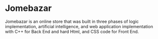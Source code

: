 # Jomebazar
Jomebazar is an online store that was built in three phases of logic implementation, artificial intelligence, and web application implementation with C++ for Back End and hard Html, and CSS code for Front End.
